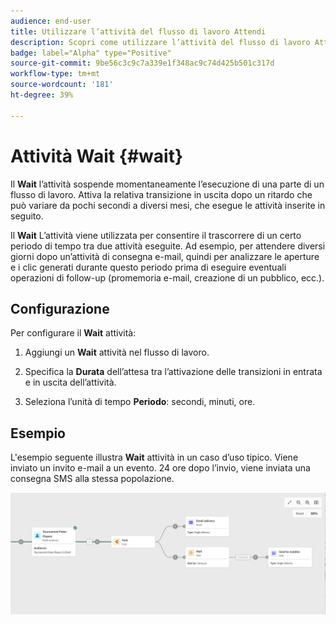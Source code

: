 ```yaml
---
audience: end-user
title: Utilizzare l’attività del flusso di lavoro Attendi
description: Scopri come utilizzare l’attività del flusso di lavoro Attendi
badge: label="Alpha" type="Positive"
source-git-commit: 9be56c3c9c7a339e1f348ac9c74d425b501c317d
workflow-type: tm+mt
source-wordcount: '181'
ht-degree: 39%

---
```



# Attività Wait {#wait}

Il **Wait** l’attività sospende momentaneamente l’esecuzione di una parte di un flusso di lavoro. Attiva la relativa transizione in uscita dopo un ritardo che può variare da pochi secondi a diversi mesi, che esegue le attività inserite in seguito.

Il **Wait** L’attività viene utilizzata per consentire il trascorrere di un certo periodo di tempo tra due attività eseguite. Ad esempio, per attendere diversi giorni dopo un’attività di consegna e-mail, quindi per analizzare le aperture e i clic generati durante questo periodo prima di eseguire eventuali operazioni di follow-up (promemoria e-mail, creazione di un pubblico, ecc.).

## Configurazione

Per configurare il **Wait** attività:

1. Aggiungi un **Wait** attività nel flusso di lavoro.

1. Specifica la **Durata** dell’attesa tra l’attivazione delle transizioni in entrata e in uscita dell’attività.

1. Seleziona l’unità di tempo **Periodo**: secondi, minuti, ore.

## Esempio

L&#39;esempio seguente illustra **Wait** attività in un caso d’uso tipico. Viene inviato un invito e-mail a un evento. 24 ore dopo l’invio, viene inviata una consegna SMS alla stessa popolazione.

![](../assets/workflow-wait-example.png)
